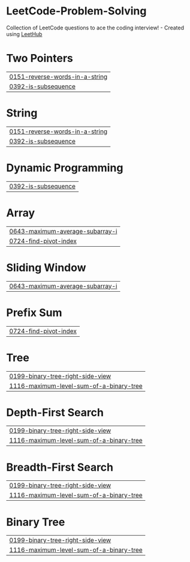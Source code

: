 # LeetCode-Problem-Solving
Collection of LeetCode questions to ace the coding interview! - Created using [LeetHub](https://github.com/QasimWani/LeetHub)


# Two Pointers
|  |
| ------- |
| [0151-reverse-words-in-a-string](https://github.com/OmarHisham99/LeetCode-Problem-Solving/tree/master/0151-reverse-words-in-a-string) |
| [0392-is-subsequence](https://github.com/OmarHisham99/LeetCode-Problem-Solving/tree/master/0392-is-subsequence) |
# String
|  |
| ------- |
| [0151-reverse-words-in-a-string](https://github.com/OmarHisham99/LeetCode-Problem-Solving/tree/master/0151-reverse-words-in-a-string) |
| [0392-is-subsequence](https://github.com/OmarHisham99/LeetCode-Problem-Solving/tree/master/0392-is-subsequence) |
# Dynamic Programming
|  |
| ------- |
| [0392-is-subsequence](https://github.com/OmarHisham99/LeetCode-Problem-Solving/tree/master/0392-is-subsequence) |
# Array
|  |
| ------- |
| [0643-maximum-average-subarray-i](https://github.com/OmarHisham99/LeetCode-Problem-Solving/tree/master/0643-maximum-average-subarray-i) |
| [0724-find-pivot-index](https://github.com/OmarHisham99/LeetCode-Problem-Solving/tree/master/0724-find-pivot-index) |
# Sliding Window
|  |
| ------- |
| [0643-maximum-average-subarray-i](https://github.com/OmarHisham99/LeetCode-Problem-Solving/tree/master/0643-maximum-average-subarray-i) |
# Prefix Sum
|  |
| ------- |
| [0724-find-pivot-index](https://github.com/OmarHisham99/LeetCode-Problem-Solving/tree/master/0724-find-pivot-index) |
# Tree
|  |
| ------- |
| [0199-binary-tree-right-side-view](https://github.com/OmarHisham99/LeetCode-Problem-Solving/tree/master/0199-binary-tree-right-side-view) |
| [1116-maximum-level-sum-of-a-binary-tree](https://github.com/OmarHisham99/LeetCode-Problem-Solving/tree/master/1116-maximum-level-sum-of-a-binary-tree) |
# Depth-First Search
|  |
| ------- |
| [0199-binary-tree-right-side-view](https://github.com/OmarHisham99/LeetCode-Problem-Solving/tree/master/0199-binary-tree-right-side-view) |
| [1116-maximum-level-sum-of-a-binary-tree](https://github.com/OmarHisham99/LeetCode-Problem-Solving/tree/master/1116-maximum-level-sum-of-a-binary-tree) |
# Breadth-First Search
|  |
| ------- |
| [0199-binary-tree-right-side-view](https://github.com/OmarHisham99/LeetCode-Problem-Solving/tree/master/0199-binary-tree-right-side-view) |
| [1116-maximum-level-sum-of-a-binary-tree](https://github.com/OmarHisham99/LeetCode-Problem-Solving/tree/master/1116-maximum-level-sum-of-a-binary-tree) |
# Binary Tree
|  |
| ------- |
| [0199-binary-tree-right-side-view](https://github.com/OmarHisham99/LeetCode-Problem-Solving/tree/master/0199-binary-tree-right-side-view) |
| [1116-maximum-level-sum-of-a-binary-tree](https://github.com/OmarHisham99/LeetCode-Problem-Solving/tree/master/1116-maximum-level-sum-of-a-binary-tree) |